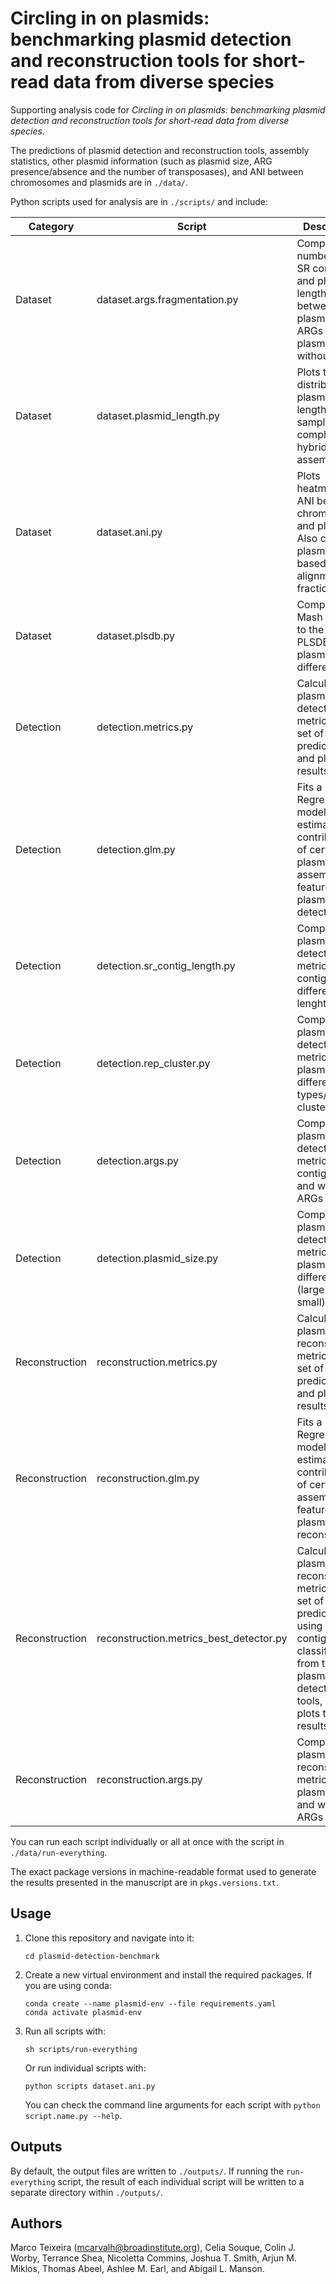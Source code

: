 # Circling in on plasmids: benchmarking plasmid detection and reconstruction tools for short-read data from diverse species

Supporting analysis code for _Circling in on plasmids: benchmarking plasmid detection and reconstruction tools for short-read data from diverse species_.

The predictions of plasmid detection and reconstruction tools, assembly statistics, other plasmid information (such as plasmid size, ARG presence/absence and the number of transposases), and ANI between chromosomes and plasmids are in `./data/`.

Python scripts used for analysis are in `./scripts/` and include: 

| Category | Script  | Description |
| -------- | ------- | ----------- |
| Dataset  | dataset.args.fragmentation.py | Compares the number of IS, SR contigs, and plasmid length between plasmids with ARGs and plasmids without ARGs |
| Dataset  | dataset.plasmid_length.py | Plots the distribution of plasmid lengths in samples with complete hybrid assemblies |
| Dataset  | dataset.ani.py | Plots heatmaps of ANI between chromosomes and plasmids. Also clusters plasmids based on their alignment fraction |
| Dataset  | dataset.plsdb.py | Compares the Mash identity to the closest PLSDB plasmids for different taxa |
| Detection  | detection.metrics.py | Calculates plasmid detection metrics from a set of predictions and plots the results |
| Detection  | detection.glm.py | Fits a Logistic Regression model to estimate the contribution of certain plasmid and assembly features to plasmid detection |
| Detection  | detection.sr_contig_length.py | Compares the plasmid detection metrics for SR contigs of different lenghts |
| Detection  | detection.rep_cluster.py | Compares the plasmid detection metrics for plasmids of different Inc types/rep clusters |
| Detection | detection.args.py | Compares the plasmid detection metrics for SR contigs with and without ARGs |
| Detection | detection.plasmid_size.py | Compares the plasmid detection metrics for plasmids of different sizes (large vs. small) |
| Reconstruction | reconstruction.metrics.py | Calculates plasmid reconstruction metrics from a set of predictions and plots the results |
| Reconstruction | reconstruction.glm.py | Fits a Linear Regression model to estimate the contribution of certain assembly features to plasmid reconstruction |
| Reconstruction | reconstruction.metrics_best_detector.py | Calculates plasmid reconstruction metrics from a set of predictions, using initial contig classifications from the best plasmid detection tools, and plots the results |
| Reconstruction | reconstruction.args.py | Compares plasmid reconstruction metrics for plasmids with and without ARGs |

You can run each script individually or all at once with the script in `./data/run-everything`.

The exact package versions in machine-readable format used to generate the results presented in the manuscript are in `pkgs.versions.txt`.

## Usage

1. Clone this repository and navigate into it:

    ```
    cd plasmid-detection-benchmark
    ```

2. Create a new virtual environment and install the required packages. If you are using conda:

    ```
    conda create --name plasmid-env --file requirements.yaml
    conda activate plasmid-env
    ```

3. Run all scripts with:
    ```
    sh scripts/run-everything
    ```
    Or run individual scripts with:
    ```
    python scripts dataset.ani.py
    ````
    You can check the command line arguments for each script with `python script.name.py --help`.

## Outputs

By default, the output files are written to `./outputs/`. If running the `run-everything` script, the result of each individual script will be written to a separate directory within `./outputs/`.

## Authors

Marco Teixeira (mcarvalh@broadinstitute.org), Celia Souque, Colin J. Worby, Terrance Shea, Nicoletta Commins, Joshua T. Smith, Arjun M. Miklos, Thomas Abeel, Ashlee M. Earl, and Abigail L. Manson.